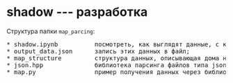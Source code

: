# shadow --- разработка

Структура папки `map_parcing`:
<pre>
* shadow.ipynb          посмотреть, как выглядят данные, с которыми работаем;
* output_data.json      запись этих данных в файл;
* map_structure         структура данных, описывающая дома на карте;
* json.hpp              библиотека парсинга файлов типа json;
* map.py                пример получения данных через библиотеку overpy (неактуально);
</pre>